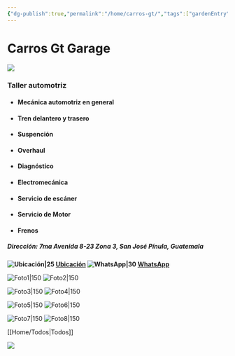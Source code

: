 ```yaml
---
{"dg-publish":true,"permalink":"/home/carros-gt/","tags":["gardenEntry"]}
---
```



# Carros Gt Garage

![](http://drive.google.com/uc?export=view&id=137fl3TIZ0-PU8b-Pt0bsjclwHub_u78G)

### Taller automotriz 

- #### Mecánica automotriz en general
- #### Tren delantero y trasero 
- #### Suspención
- #### Overhaul
- #### Diagnóstico 
- #### Electromecánica 
- #### Servicio de escáner 
- #### Servicio de Motor 
- #### Frenos 

##### Dirección: 7ma Avenida 8-23 Zona 3, San José Pínula, Guatemala

**![Ubicación|25](http://drive.google.com/uc?export=view&id=13CTsYd0tZXF25S6F2npB_PAQQBzGN8l9)     [Ubicación](https://maps.app.goo.gl/dzfUULVoBE7DbxFk6) ![WhatsApp|30](http://drive.google.com/uc?export=view&id=13RXLS5MH2Yf6A53-x8SxxCdwDZCV9f6A) [WhatsApp](https://wa.me/50253255426)**


![Foto1|150](http://drive.google.com/uc?export=view&id=13pKAGiXo0aCdZllcAEaKnoDVe6nd6Vo3)  ![Foto2|150](http://drive.google.com/uc?export=view&id=13gjsTft4riF3Ev4567T-2iS4q30jxood)

![Foto3|150](http://drive.google.com/uc?export=view&id=13u2pnb4HdzaVa17lODp47L9nPz97gALv) ![Foto4|150](http://drive.google.com/uc?export=view&id=13iUp3jeS25n7hwScD6Bz54JbFvHRKG3B)

![Foto5|150](http://drive.google.com/uc?export=view&id=13aIGhGtgjrBLR52Dlzv8gAqGcSvuLuLm) ![Foto6|150](http://drive.google.com/uc?export=view&id=13dCjdcDyPZ7jzqx0TcXKJOuq8RDdWpal)

![Foto7|150](http://drive.google.com/uc?export=view&id=13hvQ0S8KliS-wBPlUQ5hIErd7RG2BhZ-) ![Foto8|150](http://drive.google.com/uc?export=view&id=13ZLVLjtkR40RNm07dh3KBB1dGPFcBCJO)


[[Home/Todos\|Todos]]

<a href = " [[Home/Todos\|Todos]] "><img src= "http://drive.google.com/uc?export=view&id=137fl3TIZ0-PU8b-Pt0bsjclwHub_u78G"></a>
